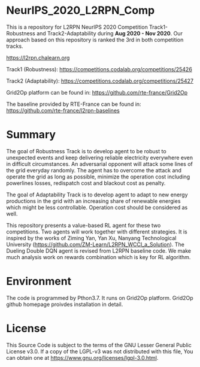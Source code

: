 # NeurIPS_2020_L2RPN_Comp
This is a repository for L2RPN NeurIPS 2020 Competition Track1-Robustness and Track2-Adaptability during **Aug 2020 - Nov 2020**. Our approach based on this repository is ranked the 3rd in both competition tracks.

https://l2rpn.chalearn.org

Track1 (Robustness):
https://competitions.codalab.org/competitions/25426

Track2 (Adaptability):
https://competitions.codalab.org/competitions/25427

Grid2Op platform can be found in:
https://github.com/rte-france/Grid2Op

The baseline provided by RTE-France can be found in:
https://github.com/rte-france/l2rpn-baselines

# Summary
The goal of Robustness Track is to develop agent to be robust to unexpected events and keep delivering reliable electricity everywhere even in difficult circumstances. An adversarial opponent will attack some lines of the grid everyday randomly. The agent has to overcome the attack and operate the grid as long as possible, minimize the operation cost including powerlines losses, redispatch cost and blackout cost as penalty.

The goal of Adaptability Track is to develop agent to adapt to new energy productions in the grid with an increasing share of renewable energies which might be less controllable. Operation cost should be considered as well.

This repository presents a value-based RL agent for these two competitions. Two agents will work together with different strategies. It is inspired by the works of Ziming Yan, Yan Xu, Nanyang Technological University (https://github.com/ZM-Learn/L2RPN_WCCI_a_Solution). The Dueling Double DQN agent is revised from L2RPN baseline code. We make much analysis work on rewards combination which is key for RL algorithm. 

# Environment
The code is programmed by Pthon3.7. It runs on Grid2Op platform.  Grid2Op github homepage proivdes installation in detail.

# License
This Source Code is subject to the terms of the GNU Lesser General Public License v3.0. If a copy of the LGPL-v3 was not distributed with this file, You can obtain one at https://www.gnu.org/licenses/lgpl-3.0.html.
 


